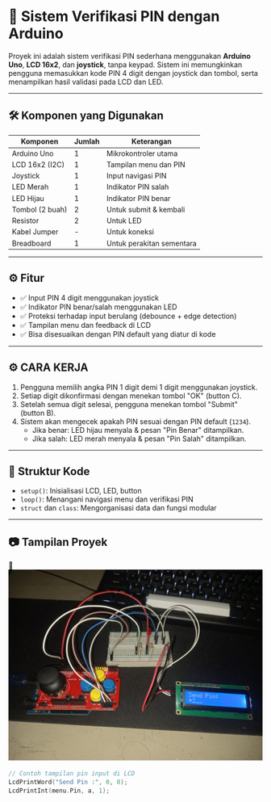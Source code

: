 # 🔐 Sistem Verifikasi PIN dengan Arduino

Proyek ini adalah sistem verifikasi PIN sederhana menggunakan **Arduino Uno**, **LCD 16x2**, dan **joystick**, tanpa keypad. Sistem ini memungkinkan pengguna memasukkan kode PIN 4 digit dengan joystick dan tombol, serta menampilkan hasil validasi pada LCD dan LED.

---

## 🛠️ Komponen yang Digunakan

| Komponen        | Jumlah | Keterangan              |
|-----------------|--------|--------------------------|
| Arduino Uno     | 1      | Mikrokontroler utama     |
| LCD 16x2 (I2C)  | 1      | Tampilan menu dan PIN    |
| Joystick        | 1      | Input navigasi PIN       |
| LED Merah       | 1      | Indikator PIN salah      |
| LED Hijau       | 1      | Indikator PIN benar      |
| Tombol (2 buah) | 2      | Untuk submit & kembali   |
| Resistor        | 2      | Untuk LED                |
| Kabel Jumper    | -      | Untuk koneksi            |
| Breadboard      | 1      | Untuk perakitan sementara|

---

## ⚙️ Fitur

- ✅ Input PIN 4 digit menggunakan joystick
- ✅ Indikator PIN benar/salah menggunakan LED
- ✅ Proteksi terhadap input berulang (debounce + edge detection)
- ✅ Tampilan menu dan feedback di LCD
- ✅ Bisa disesuaikan dengan PIN default yang diatur di kode

---

## ⚙️ CARA KERJA

1. Pengguna memilih angka PIN 1 digit demi 1 digit menggunakan joystick.
2. Setiap digit dikonfirmasi dengan menekan tombol "OK" (button C).
3. Setelah semua digit selesai, pengguna menekan tombol "Submit" (button B).
4. Sistem akan mengecek apakah PIN sesuai dengan PIN default (`1234`).
   - Jika benar: LED hijau menyala & pesan "Pin Benar" ditampilkan.
   - Jika salah: LED merah menyala & pesan "Pin Salah" ditampilkan.

---

## 📂 Struktur Kode

- `setup()`: Inisialisasi LCD, LED, button
- `loop()`: Menangani navigasi menu dan verifikasi PIN
- `struct` dan `class`: Mengorganisasi data dan fungsi modular

---

## 📷 Tampilan Proyek

📸 ![Prototipe Sistem Verifikasi PIN](foto_proyek.jpeg)

```cpp
// Contoh tampilan pin input di LCD
LcdPrintWord("Send Pin :", 0, 0);
LcdPrintInt(menu.Pin, a, 1);
